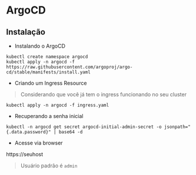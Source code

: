 # ArgoCD

## Instalação

- Instalando o ArgoCD
```
kubectl create namespace argocd
kubectl apply -n argocd -f https://raw.githubusercontent.com/argoproj/argo-cd/stable/manifests/install.yaml
```

- Criando um Ingress Resource

> Considerando que você já tem o ingress funcionando no seu cluster

```
kubectl apply -n argocd -f ingress.yaml
```

- Recuperando a senha inicial

```
kubectl -n argocd get secret argocd-initial-admin-secret -o jsonpath="{.data.password}" | base64 -d
```

- Acesse via browser

https://seuhost

> Usuário padrão é `admin`



